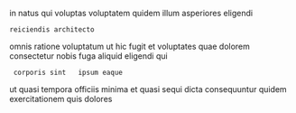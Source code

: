 <!--
title: Robust stable open system
author: Meaghan
date: 2015-01-23-1428
link: 2015-01-23-1428-robust-stable-open-system
tags: [factory,Windows,PNG,CSS]
-->

in   natus qui 
voluptas  voluptatem
     quidem illum asperiores eligendi 
 	reiciendis architecto   
 omnis ratione voluptatum ut   hic 
 fugit et voluptates 
 quae dolorem  consectetur 
nobis  fuga aliquid eligendi qui
 	 corporis sint   ipsum eaque
 ut quasi 
tempora officiis 
minima   et quasi  sequi
dicta   consequuntur 
quidem   exercitationem quis dolores 